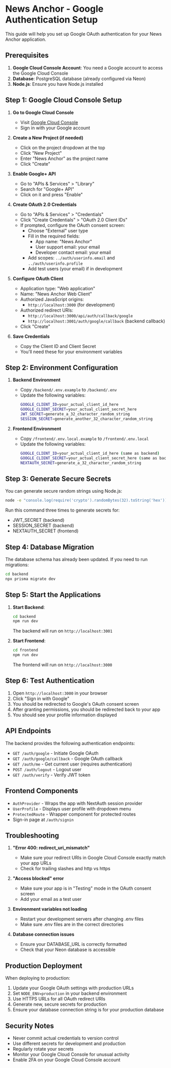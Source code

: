 # News Anchor - Google Authentication Setup

This guide will help you set up Google OAuth authentication for your News Anchor application.

## Prerequisites

1. **Google Cloud Console Account**: You need a Google account to access the Google Cloud Console
2. **Database**: PostgreSQL database (already configured via Neon)
3. **Node.js**: Ensure you have Node.js installed

## Step 1: Google Cloud Console Setup

1. **Go to Google Cloud Console**
   - Visit [Google Cloud Console](https://console.cloud.google.com/)
   - Sign in with your Google account

2. **Create a New Project (if needed)**
   - Click on the project dropdown at the top
   - Click "New Project"
   - Enter "News Anchor" as the project name
   - Click "Create"

3. **Enable Google+ API**
   - Go to "APIs & Services" > "Library"
   - Search for "Google+ API"
   - Click on it and press "Enable"

4. **Create OAuth 2.0 Credentials**
   - Go to "APIs & Services" > "Credentials"
   - Click "Create Credentials" > "OAuth 2.0 Client IDs"
   - If prompted, configure the OAuth consent screen:
     - Choose "External" user type
     - Fill in the required fields:
       - App name: "News Anchor"
       - User support email: your email
       - Developer contact email: your email
     - Add scopes: `../auth/userinfo.email` and `../auth/userinfo.profile`
     - Add test users (your email) if in development

5. **Configure OAuth Client**
   - Application type: "Web application"
   - Name: "News Anchor Web Client"
   - Authorized JavaScript origins:
     - `http://localhost:3000` (for development)
   - Authorized redirect URIs:
     - `http://localhost:3000/api/auth/callback/google`
     - `http://localhost:3001/auth/google/callback` (backend callback)
   - Click "Create"

6. **Save Credentials**
   - Copy the Client ID and Client Secret
   - You'll need these for your environment variables

## Step 2: Environment Configuration

1. **Backend Environment**
   - Copy `/backend/.env.example` to `/backend/.env`
   - Update the following variables:
     ```bash
     GOOGLE_CLIENT_ID=your_actual_client_id_here
     GOOGLE_CLIENT_SECRET=your_actual_client_secret_here
     JWT_SECRET=generate_a_32_character_random_string
     SESSION_SECRET=generate_another_32_character_random_string
     ```

2. **Frontend Environment**
   - Copy `/frontend/.env.local.example` to `/frontend/.env.local`
   - Update the following variables:
     ```bash
     GOOGLE_CLIENT_ID=your_actual_client_id_here (same as backend)
     GOOGLE_CLIENT_SECRET=your_actual_client_secret_here (same as backend)
     NEXTAUTH_SECRET=generate_a_32_character_random_string
     ```

## Step 3: Generate Secure Secrets

You can generate secure random strings using Node.js:

```bash
node -e "console.log(require('crypto').randomBytes(32).toString('hex'))"
```

Run this command three times to generate secrets for:
- JWT_SECRET (backend)
- SESSION_SECRET (backend) 
- NEXTAUTH_SECRET (frontend)

## Step 4: Database Migration

The database schema has already been updated. If you need to run migrations:

```bash
cd backend
npx prisma migrate dev
```

## Step 5: Start the Applications

1. **Start Backend**:
   ```bash
   cd backend
   npm run dev
   ```
   The backend will run on `http://localhost:3001`

2. **Start Frontend**:
   ```bash
   cd frontend
   npm run dev
   ```
   The frontend will run on `http://localhost:3000`

## Step 6: Test Authentication

1. Open `http://localhost:3000` in your browser
2. Click "Sign in with Google"
3. You should be redirected to Google's OAuth consent screen
4. After granting permissions, you should be redirected back to your app
5. You should see your profile information displayed

## API Endpoints

The backend provides the following authentication endpoints:

- `GET /auth/google` - Initiate Google OAuth
- `GET /auth/google/callback` - Google OAuth callback
- `GET /auth/me` - Get current user (requires authentication)
- `POST /auth/logout` - Logout user
- `GET /auth/verify` - Verify JWT token

## Frontend Components

- `AuthProvider` - Wraps the app with NextAuth session provider
- `UserProfile` - Displays user profile with dropdown menu
- `ProtectedRoute` - Wrapper component for protected routes
- Sign-in page at `/auth/signin`

## Troubleshooting

1. **"Error 400: redirect_uri_mismatch"**
   - Make sure your redirect URIs in Google Cloud Console exactly match your app URLs
   - Check for trailing slashes and http vs https

2. **"Access blocked" error**
   - Make sure your app is in "Testing" mode in the OAuth consent screen
   - Add your email as a test user

3. **Environment variables not loading**
   - Restart your development servers after changing .env files
   - Make sure .env files are in the correct directories

4. **Database connection issues**
   - Ensure your DATABASE_URL is correctly formatted
   - Check that your Neon database is accessible

## Production Deployment

When deploying to production:

1. Update your Google OAuth settings with production URLs
2. Set `NODE_ENV=production` in your backend environment
3. Use HTTPS URLs for all OAuth redirect URIs
4. Generate new, secure secrets for production
5. Ensure your database connection string is for your production database

## Security Notes

- Never commit actual credentials to version control
- Use different secrets for development and production
- Regularly rotate your secrets
- Monitor your Google Cloud Console for unusual activity
- Enable 2FA on your Google Cloud Console account
